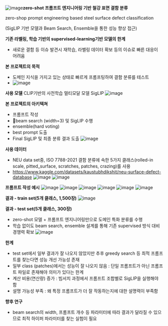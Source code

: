 ![image](https://github.com/user-attachments/assets/9963cc45-1cea-48ca-8c05-ba64636cb696)**zero-shot 프롬프트 엔지니어링 기반 철강 표면 결함 분류**

zero-shop prompt engineering based steel surface defect classification

(SigLIP 기반 모델과 Beam Search, Ensemble을 통한 성능 향상 접근)



**기존 라벨링, 학습 기반의 supervised-learning기반 모델의 한계**
- 새로운 결함 등 이슈 발견시 재학습, 라벨링 데이터 확보 등의 이슈로 빠른 대응이 어려움



**본 프로젝트의 목적**
- 도메인 지식을 가지고 있는 상태로 빠르게 프롬프팅하여 결함 분류를 테스트
- ![image](https://github.com/user-attachments/assets/2ed844b6-ed62-4e72-bb09-adc2e75ad8a6)




**사용 모델**
CLIP기반의 사전학습 멀티모달 모델 SigLIP
![image](https://github.com/user-attachments/assets/4b3f0f31-b9e1-40a6-950c-3cf98e512b87)




**본 프로젝트의 아키텍쳐**
- 프롬프트 작성
- beam search (width=3) 및 SigLIP 수행
- ensemble(hard voting)
- best prompt 도출
- Final SigLIP 및 최종 분류 결과 도출
![image](https://github.com/user-attachments/assets/3c281ae7-ef99-41f4-99d5-735c55988f56)




**사용 데이터**
- NEU data set중, ISO 7788-2021 결함 분류에 속한 5가지 클래스(rolled-in scale, pitted_surface, scratches, patches, crazing)를 사용
- https://www.kaggle.com/datasets/kaustubhdikshit/neu-surface-defect-database
![image](https://github.com/user-attachments/assets/ac9141fa-5fff-4f25-859c-f77099f4f08b)
![image](https://github.com/user-attachments/assets/8c400bd2-099e-46a0-a546-6d79db345b11)




**프롬프트 작성 예시**
![image](https://github.com/user-attachments/assets/3541df2a-6c84-4bf7-ad03-2d1621ec657b)
![image](https://github.com/user-attachments/assets/b4dc6b16-6f61-4219-b763-abbf24c45418)
![image](https://github.com/user-attachments/assets/d1212746-62b3-4a22-81f0-ca820d3da341)
![image](https://github.com/user-attachments/assets/509f7130-a810-4c93-9478-6e7b46937a87)
![image](https://github.com/user-attachments/assets/e759491d-6e4f-4d2b-9f4f-ce35b66d97f9)
![image](https://github.com/user-attachments/assets/24470f60-7a1f-46fe-a01b-a4604099f40b)




**결과 - train set(5개 클래스, 1,500장)**
![image](https://github.com/user-attachments/assets/ea7e801b-4dd8-4b71-a3a3-7e9fcb326f15)




**결과 - test set(5개 클래스, 300장)**
- zero-shot 모델 + 프롬프트 엔지니어링만으로 도메인 특화 분류를 수행
- 학습 없이도 beam search, ensemble 설계를 통해 기존 supervised 방식 대비 경쟁력 확보
![image](https://github.com/user-attachments/assets/0e61f0dd-8b8f-4e85-ad95-b7840f4a6d2c)




**한계**
- test set에서 일부 결과가 잘 나오지 않았지만 추후 greedy search 등 최적 프롬프트를 찾는다면 성능 개선 가능성 존재
- 일부 class (patches)에서는 성능이 잘 나오지 않음 : 단일 프롬프트가 아닌 프롬프트 파일로 존재해야 의미가 있다는 한계
- 계산 비용(연산량) 증가 : 빔서치 과정에서 프롬프트 조합별로 SigLIP을 실행해야 함
- 설명 가능성 부족 : 왜 특정 프롬프트가 더 잘 작동하는지에 대한 설명력이 부족함




**향후 연구**
- beam search의 width, 프롬프트 개수 등 파라미터에 따라 결과가 달라질 수 있으므로 최적 하이퍼 파라미터를 찾는 실험이 필요


